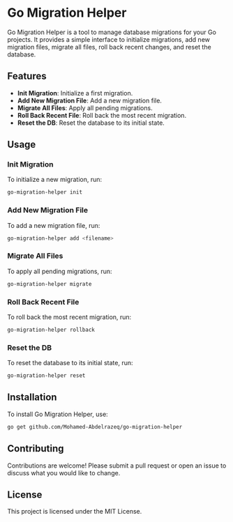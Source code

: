 # Go Migration Helper
Go Migration Helper is a tool to manage database migrations for your Go projects. It provides a simple interface to initialize migrations, add new migration files, migrate all files, roll back recent changes, and reset the database.

## Features

- **Init Migration**: Initialize a first migration.
- **Add New Migration File**: Add a new migration file.
- **Migrate All Files**: Apply all pending migrations.
- **Roll Back Recent File**: Roll back the most recent migration.
- **Reset the DB**: Reset the database to its initial state.

## Usage

### Init Migration

To initialize a new migration, run:
```sh
go-migration-helper init
```

### Add New Migration File

To add a new migration file, run:
```sh
go-migration-helper add <filename>
```

### Migrate All Files

To apply all pending migrations, run:
```sh
go-migration-helper migrate
```

### Roll Back Recent File

To roll back the most recent migration, run:
```sh
go-migration-helper rollback
```

### Reset the DB

To reset the database to its initial state, run:
```sh
go-migration-helper reset
```

## Installation

To install Go Migration Helper, use:
```sh
go get github.com/Mohamed-Abdelrazeq/go-migration-helper
```

## Contributing

Contributions are welcome! Please submit a pull request or open an issue to discuss what you would like to change.

## License

This project is licensed under the MIT License.


